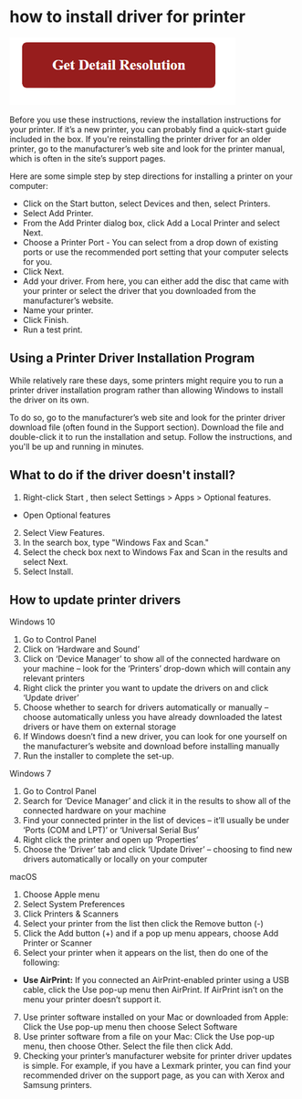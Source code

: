 # how to install driver for printer

[![how to install driver for printer](gett-detail.png)](https://github.com/ensoftonic/how.to.install.driver.for.printer)

Before you use these instructions, review the installation instructions for your printer. If it’s a new printer, you can probably find a quick-start guide included in the box. If you're reinstalling the printer driver for an older printer, go to the manufacturer’s web site and look for the printer manual, which is often in the site’s support pages.

Here are some simple step by step directions for installing a printer on your computer:

* Click on the Start button, select Devices and then, select Printers.
* Select Add Printer.
* From the Add Printer dialog box, click Add a Local Printer and select Next.
* Choose a Printer Port - You can select from a drop down of existing ports or use the recommended port setting that your computer selects for you.
* Click Next.
* Add your driver. From here, you can either add the disc that came with your printer or select the driver that you downloaded from the manufacturer’s website.
* Name your printer.
* Click Finish.
* Run a test print.

## Using a Printer Driver Installation Program

While relatively rare these days, some printers might require you to run a printer driver installation program rather than allowing Windows to install the driver on its own.

To do so, go to the manufacturer’s web site and look for the printer driver download file (often found in the Support section). Download the file and double-click it to run the installation and setup. Follow the instructions, and you'll be up and running in minutes.

## What to do if the driver doesn't install?

1. Right-click Start , then select Settings  > Apps > Optional features.
 * Open Optional features
2. Select View Features.
3. In the search box, type "Windows Fax and Scan."
4. Select the check box next to Windows Fax and Scan in the results and select Next.
5. Select Install.

## How to update printer drivers

Windows 10

1. Go to Control Panel
2. Click on ‘Hardware and Sound’
3. Click on ‘Device Manager’ to show all of the connected hardware on your machine – look for the ‘Printers’ drop-down which will contain any relevant printers
4. Right click the printer you want to update the drivers on and click ‘Update driver’
5. Choose whether to search for drivers automatically or manually – choose automatically unless you have already downloaded the latest drivers or have them on external storage
6. If Windows doesn’t find a new driver, you can look for one yourself on the manufacturer’s website and download before installing manually
7. Run the installer to complete the set-up.

Windows 7

1. Go to Control Panel
2. Search for ‘Device Manager’ and click it in the results to show all of the connected hardware on your machine
3. Find your connected printer in the list of devices – it’ll usually be under ‘Ports (COM and LPT)’ or ‘Universal Serial Bus’
4. Right click the printer and open up ‘Properties’
5. Choose the ‘Driver’ tab and click ‘Update Driver’ – choosing to find new drivers automatically or locally on your computer

macOS

1. Choose Apple menu
2. Select System Preferences
3. Click Printers & Scanners
4. Select your printer from the list then click the Remove button (-)
5. Click the Add button (+) and if a pop up menu appears, choose Add Printer or Scanner
6. Select your printer when it appears on the list, then do one of the following:
 * **Use AirPrint:** If you connected an AirPrint-enabled printer using a USB cable, click the Use pop-up menu then AirPrint. If AirPrint isn’t on the menu your printer doesn’t support it.
7. Use printer software installed on your Mac or downloaded from Apple: Click the Use pop-up menu then choose Select Software
8. Use printer software from a file on your Mac: Click the Use pop-up menu, then choose Other. Select the file then click Add.
9. Checking your printer’s manufacturer website for printer driver updates is simple. For example, if you have a Lexmark printer, you can find your recommended driver on the support page, as you can with Xerox and Samsung printers.
